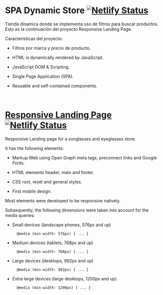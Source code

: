 # SPA Dynamic Store [![Netlify Status](https://api.netlify.com/api/v1/badges/309d1ba0-b7c2-4701-bb74-84b410160197/deploy-status?branch=main)](https://visionary-responsive-page.netlify.app/) #

Tienda dinamica donde se implementa uso de filtros para buscar productos. Esto es la continuación del proyecto Responsive Landing Page.

Caracteristicas del proyecto:

* Filtros por marca y precio de producto.

* HTML is dynamically rendered by JavaScript.

* JavaScript DOM & Scripting.

* Single Page Application (SPA).

* Reusable and self-contained components.

<br>

# <a href="https://github.com/infinitidevs/responsive-web-page" target="_blank">Responsive Landing Page</a> [![Netlify Status](https://api.netlify.com/api/v1/badges/309d1ba0-b7c2-4701-bb74-84b410160197/deploy-status?branch=main)](https://visionary-responsive-page.netlify.app/) #

Responsive Landing page for a sunglasses and eyeglasses store.

It has the following elements:

* Markup Web using Open Graph meta tags, preconnect links and Google Fonts.

* HTML elements header, main and footer.

* CSS root, reset and general styles.

* First mobile design.

Most elements were developed to be responsive natively.

Subsequently, the following dimensions were taken into account for the media queries:

* Small devices (landscape phones, 576px and up)

        @media (min-width: 576px) { ... }

* Medium devices (tablets, 768px and up)
        
        @media (min-width: 768px) { ... }

* Large devices (desktops, 992px and up)

        @media (min-width: 992px) { ... }

* Extra large devices (large desktops, 1200px and up)

        @media (min-width: 1200px) { ... }